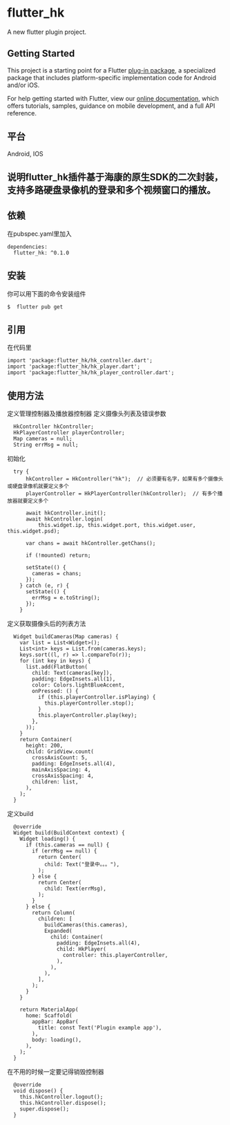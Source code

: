 # flutter_hk

A new flutter plugin project.

## Getting Started

This project is a starting point for a Flutter
[plug-in package](https://flutter.dev/developing-packages/),
a specialized package that includes platform-specific implementation code for
Android and/or iOS.

For help getting started with Flutter, view our 
[online documentation](https://flutter.dev/docs), which offers tutorials, 
samples, guidance on mobile development, and a full API reference.

## 平台
Android, IOS

## 说明flutter_hk插件基于海康的原生SDK的二次封装，支持多路硬盘录像机的登录和多个视频窗口的播放。

## 依赖
在pubspec.yaml里加入
```
dependencies:
  flutter_hk: ^0.1.0
```

## 安装
你可以用下面的命令安装组件
```
$  flutter pub get
```

## 引用
在代码里
```
import 'package:flutter_hk/hk_controller.dart';
import 'package:flutter_hk/hk_player.dart';
import 'package:flutter_hk/hk_player_controller.dart';
```

## 使用方法
定义管理控制器及播放器控制器
定义摄像头列表及错误参数
```
  HkController hkController;
  HkPlayerController playerController;
  Map cameras = null;
  String errMsg = null;
```

初始化
```
  try {
      hkController = HkController("hk");  // 必须要有名字，如果有多个摄像头或硬盘录像机就要定义多个
      playerController = HkPlayerController(hkController);  // 有多个播放器就要定义多个

      await hkController.init();
      await hkController.login(
          this.widget.ip, this.widget.port, this.widget.user, this.widget.psd);

      var chans = await hkController.getChans();

      if (!mounted) return;

      setState(() {
        cameras = chans;
      });
    } catch (e, r) {
      setState(() {
        errMsg = e.toString();
      });
    }
```

定义获取摄像头后的列表方法
```
  Widget buildCameras(Map cameras) {
    var list = List<Widget>();
    List<int> keys = List.from(cameras.keys);
    keys.sort((l, r) => l.compareTo(r));
    for (int key in keys) {
      list.add(FlatButton(
        child: Text(cameras[key]),
        padding: EdgeInsets.all(1),
        color: Colors.lightBlueAccent,
        onPressed: () {
          if (this.playerController.isPlaying) {
            this.playerController.stop();
          }
          this.playerController.play(key);
        },
      ));
    }
    return Container(
      height: 200,
      child: GridView.count(
        crossAxisCount: 5,
        padding: EdgeInsets.all(4),
        mainAxisSpacing: 4,
        crossAxisSpacing: 4,
        children: list,
      ),
    );
  }
```

定义build
```
  @override
  Widget build(BuildContext context) {
    Widget loading() {
      if (this.cameras == null) {
        if (errMsg == null) {
          return Center(
            child: Text("登录中。。。"),
          );
        } else {
          return Center(
            child: Text(errMsg),
          );
        }
      } else {
        return Column(
          children: [
            buildCameras(this.cameras),
            Expanded(
              child: Container(
                padding: EdgeInsets.all(4),
                child: HkPlayer(
                  controller: this.playerController,
                ),
              ),
            ),
          ],
        );
      }
    }

    return MaterialApp(
      home: Scaffold(
        appBar: AppBar(
          title: const Text('Plugin example app'),
        ),
        body: loading(),
      ),
    );
  }
```

在不用的时候一定要记得销毁控制器
```
  @override
  void dispose() {
    this.hkController.logout();
    this.hkController.dispose();
    super.dispose();
  }
```
